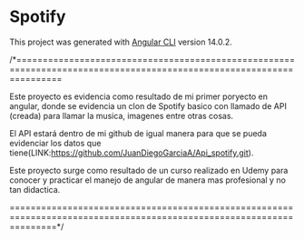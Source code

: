 # Spotify

This project was generated with [Angular CLI](https://github.com/angular/angular-cli) version 14.0.2.

/*=====================================================================================================================


Este proyecto es evidencia como resultado de mi primer poryecto en angular, donde se evidencia un clon de Spotify basico con llamado de API (creada) para llamar la musica, imagenes entre otras cosas. 

El API estará dentro de mi github de igual manera para que se pueda evidenciar los datos que tiene(LINK:https://github.com/JuanDiegoGarciaA/Api_spotify.git).

Este proyecto surge como resultado de un curso realizado en Udemy para conocer y practicar el manejo de angular de manera mas profesional y no tan didactica. 



=====================================================================================================================*/


